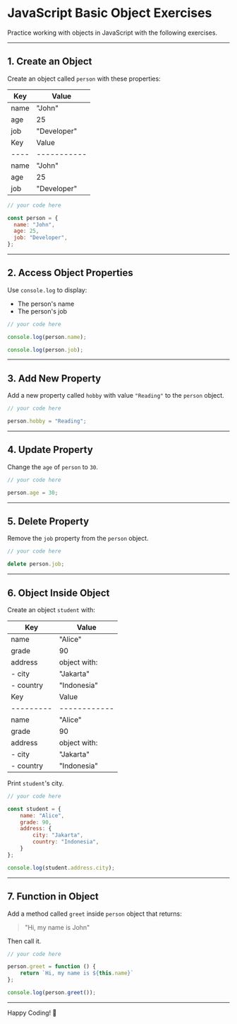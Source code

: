 # JavaScript Basic Object Exercises

Practice working with objects in JavaScript with the following exercises.

---

## 1. Create an Object

Create an object called `person` with these properties:

| Key  | Value       |
| ---- | ----------- |
| name | "John"      |
| age  | 25          |
| job  | "Developer" |
| Key  | Value       |
| ---- | ----------- |
| name | "John"      |
| age  | 25          |
| job  | "Developer" |

```javascript
// your code here

const person = {
  name: "John",
  age: 25,
  job: "Developer",
};
```

---

## 2. Access Object Properties

Use `console.log` to display:


- The person's name
- The person's job

```javascript
// your code here

console.log(person.name);

console.log(person.job);
```

---

## 3. Add New Property

Add a new property called `hobby` with value `"Reading"` to the `person` object.

```javascript
// your code here

person.hobby = "Reading";
```

---

## 4. Update Property

Change the `age` of `person` to `30`.

```javascript
// your code here

person.age = 30;
```

---

## 5. Delete Property

Remove the `job` property from the `person` object.

```javascript
// your code here

delete person.job;
```

---

## 6. Object Inside Object

Create an object `student` with:

| Key       | Value        |
| --------- | ------------ |
| name      | "Alice"      |
| grade     | 90           |
| address   | object with: |
| - city    | "Jakarta"    |
| - country | "Indonesia"  |
| Key       | Value        |
| --------- | ------------ |
| name      | "Alice"      |
| grade     | 90           |
| address   | object with: |
| - city    | "Jakarta"    |
| - country | "Indonesia"  |

Print `student`'s city.

```javascript
// your code here

const student = {
    name: "Alice",
    grade: 90,
    address: {
        city: "Jakarta",
        country: "Indonesia",
    }
};

console.log(student.address.city);
```

---

## 7. Function in Object

Add a method called `greet` inside `person` object that returns:

> "Hi, my name is John"

Then call it.

```javascript
// your code here

person.greet = function () {
    return `Hi, my name is ${this.name}`
};

console.log(person.greet());
```

---

Happy Coding! 🚀
